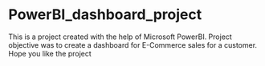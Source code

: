 # PowerBI_dashboard_project
This is a project created with the help of Microsoft PowerBI. 
Project objective was to create a dashboard for E-Commerce sales for a customer.
Hope you like the project
